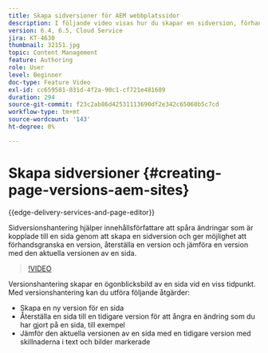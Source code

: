 ```yaml
---
title: Skapa sidversioner för AEM webbplatssidor
description: I följande video visas hur du skapar en sidversion, förhandsvisar, återställer en sidversion och jämför den aktuella sidversionen med en sparad sidversion.
version: 6.4, 6.5, Cloud Service
jira: KT-4630
thumbnail: 32151.jpg
topic: Content Management
feature: Authoring
role: User
level: Beginner
doc-type: Feature Video
exl-id: cc659581-031d-4f2a-90c1-cf721e481689
duration: 294
source-git-commit: f23c2ab86d42531113690df2e342c65060b5c7cd
workflow-type: tm+mt
source-wordcount: '143'
ht-degree: 0%

---
```


# Skapa sidversioner {#creating-page-versions-aem-sites}

{{edge-delivery-services-and-page-editor}}

Sidversionshantering hjälper innehållsförfattare att spåra ändringar som är kopplade till en sida genom att skapa en sidversion och ger möjlighet att förhandsgranska en version, återställa en version och jämföra en version med den aktuella versionen av en sida.

>[!VIDEO](https://video.tv.adobe.com/v/32151?quality=12&learn=on)

Versionshantering skapar en ögonblicksbild av en sida vid en viss tidpunkt. Med versionshantering kan du utföra följande åtgärder:
* Skapa en ny version för en sida
* Återställa en sida till en tidigare version för att ångra en ändring som du har gjort på en sida, till exempel
* Jämför den aktuella versionen av en sida med en tidigare version med skillnaderna i text och bilder markerade
